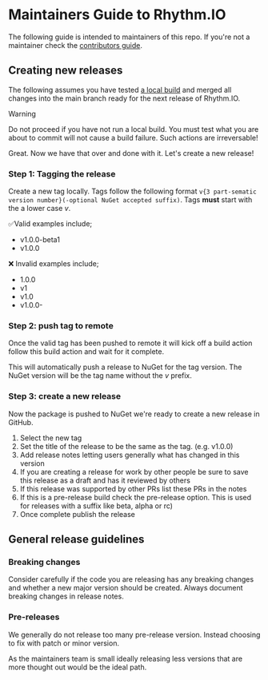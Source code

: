 # Maintainers Guide to Rhythm.IO

The following guide is intended to maintainers of this repo. If you're not a maintainer check the [contributors guide](contributing-contributors.md).

## Creating new releases

The following assumes you have tested [a local build](BUILD.md) and merged all changes into the main branch ready for the next release of Rhythm.IO.

> [!Warning]
> Do not proceed if you have not run a local build.
> You must test what you are about to commit will not cause a build failure. Such actions are irreversable!

Great. Now we have that over and done with it. Let's create a new release!

### Step 1: Tagging the release
Create a new tag locally. Tags follow the following format `v{3 part-sematic version number}(-optional NuGet accepted suffix)`. Tags **must** start with the a lower case _v_.

✅Valid examples include;

 * v1.0.0-beta1
 * v1.0.0

❌ Invalid examples include;

* 1.0.0
* v1
* v1.0
* v1.0.0-

### Step 2: push tag to remote

Once the valid tag has been pushed to remote it will kick off a build action follow this build action and wait for it complete.

This will automatically push a release to NuGet for the tag version. The NuGet version will be the tag name without the _v_ prefix.

### Step 3: create a new release

Now the package is pushed to NuGet we're ready to create a new release in GitHub.

 1. Select the new tag
 2. Set the title of the release to be the same as the tag. (e.g. v1.0.0)
 3. Add release notes letting users generally what has changed in this version
 4. If you are creating a release for work by other people be sure to save this release as a draft and has it reviewed by others
 5. If this release was supported by other PRs list these PRs in the notes
 6. If this is a pre-release build check the pre-release option. This is used for releases with a suffix like beta, alpha or rc)
 7. Once complete publish the release

## General release guidelines

### Breaking changes

Consider carefully if the code you are releasing has any breaking changes and whether a new major version should be created. Always document breaking changes in release notes.

### Pre-releases

We generally do not release too many pre-release version. Instead choosing to fix with patch or minor version. 

As the maintainers team is small ideally releasing less versions that are more thought out would be the ideal path.

